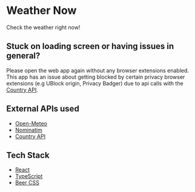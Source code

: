 # Weather Now

Check the weather right now!

## Stuck on loading screen or having issues in general?

Please open the web app again without any browser extensions enabled. This app
has an issue about getting blocked by certain privacy browser extensions (e.g
UBlock origin, Privacy Badger) due to api calls with the [Country API](https://country.is).

## External APIs used

- [Open-Meteo](https://open-meteo.com)
- [Nominatim](https://nominatim.org)
- [Country API](https://country.is)

## Tech Stack

- [React](https://react.dev)
- [TypeScript](https://www.typescriptlang.org)
- [Beer CSS](https://www.beercss.com)
